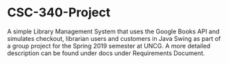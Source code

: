 # CSC-340-Project

A simple Library Management System that uses the Google Books API and simulates checkout, librarian users and customers in Java Swing as part of a group project for the Spring 2019 semester at UNCG. A more detailed description can be found under docs under Requirements Document.
